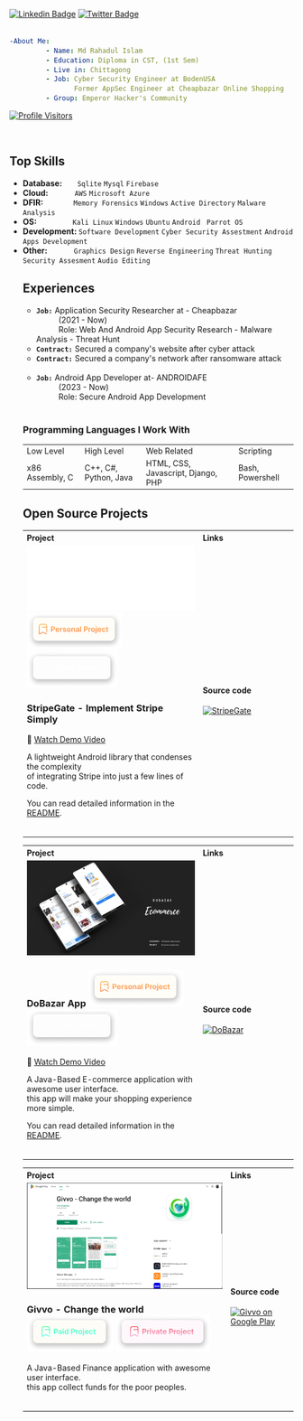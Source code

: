 [![Linkedin Badge](https://img.shields.io/badge/-rahadinfosec-blue?style=social&logo=Linkedin&logoColor=blue&link=https://www.linkedin.com/in/rahadinfosec/)](https://www.linkedin.com/in/rahadinfosec/) [![Twitter Badge](http://img.shields.io/badge/-rahadinfosec-1ca0f1?style=social&logo=twitter&logoColor=blue&link=https://twitter.com/rahadinfosec)](https://twitter.com/rahadinfosec) 

```yaml

-About Me:
         - Name: Md Rahadul Islam
         - Education: Diploma in CST, (1st Sem)
         - Live in: Chittagong
         - Job: Cyber Security Engineer at BodenUSA
                Former AppSec Engineer at Cheapbazar Online Shopping
         - Group: Emperor Hacker's Community

```


[![Profile Visitors](https://visitcount.itsvg.in/api?id=0xRahad&label=Profile%20Views&color=0&icon=5&pretty=true)](https://visitcount.itsvg.in)



<br>
<h2>Top Skills</h2>
<ul>
           <li><b>Database: &nbsp;&nbsp;&nbsp;&nbsp;&nbsp;&nbsp;</b> <code>Sqlite</code> <code>Mysql</code> <code>Firebase</code></li>
  <li><b>Cloud: &nbsp;&nbsp;&nbsp;&nbsp;&nbsp;&nbsp;&nbsp;&nbsp;&nbsp;&nbsp;&nbsp;&nbsp;</b> <code>AWS</code> <code>Microsoft Azure</code></li>
  <li><b>DFIR: &nbsp;&nbsp;&nbsp;&nbsp;&nbsp;&nbsp;&nbsp;&nbsp;&nbsp;&nbsp;&nbsp;&nbsp;&nbsp;&nbsp;</b> <code>Memory Forensics</code> <code>Windows</code> <code>Active Directory</code> <code>Malware Analysis</code></li>
  <li><b>OS: &nbsp;&nbsp;&nbsp;&nbsp;&nbsp;&nbsp;&nbsp;&nbsp;&nbsp;&nbsp;&nbsp;&nbsp;&nbsp;&nbsp;&nbsp;&nbsp;&nbsp;</b> <code>Kali Linux</code> <code>Windows</code> <code>Ubuntu</code> <code>Android</code> <code> Parrot OS </code> </li>
  <li><b>Development: </b> <code>Software Development</code> <code>Cyber Security Assestment</code> <code>Android Apps Development</code></li>
  <li><b>Other: &nbsp;&nbsp;&nbsp;&nbsp;&nbsp;&nbsp;&nbsp;&nbsp;&nbsp;&nbsp;&nbsp;&nbsp;</b> <code>Graphics Design</code> <code>Reverse Engineering</code> <code>Threat Hunting</code> <code>Security Assesment</code> <code>Audio Editing</code>
<br>

<h2><b>Experiences</b></h2>
<ul>
  <li><code><b>Job:</b></code>&nbsp;Application Security Researcher at - Cheapbazar</li>
  &nbsp;&nbsp;&nbsp;&nbsp;&nbsp;&nbsp;&nbsp;&nbsp;&nbsp;&nbsp;(2021 - Now)<br>
  &nbsp;&nbsp;&nbsp;&nbsp;&nbsp;&nbsp;&nbsp;&nbsp;&nbsp;&nbsp;Role: Web And Android App Security Research - Malware Analysis - Threat Hunt
  <li><code><b>Contract:</b></code>&nbsp;Secured a company's website after cyber attack</li>
  <li><code><b>Contract:</b></code>&nbsp;Secured a company's network after ransomware attack</li>
</ul><br>
<ul>
  <li><code><b>Job:</b></code>&nbsp;Android App Developer at- ANDROIDAFE</li>
  &nbsp;&nbsp;&nbsp;&nbsp;&nbsp;&nbsp;&nbsp;&nbsp;&nbsp;&nbsp;(2023 - Now)<br>
  &nbsp;&nbsp;&nbsp;&nbsp;&nbsp;&nbsp;&nbsp;&nbsp;&nbsp;&nbsp;Role: Secure Android App Development
</ul><br>

<h3><b>Programming Languages I Work With</b></h3>
<table style="width:100%">
  <tr>
    <td>Low Level</td>
    <td>High Level</td>
    <td>Web Related</td>
    <td>Scripting</td>
  </tr>
  <tr>
    <td>x86 Assembly, C</td>
    <td>C++, C#, Python, Java</td>
    <td>HTML, CSS, Javascript, Django, PHP</td>
    <td>Bash, Powershell</td>
  </tr>
</table>

## Open Source Projects


<table>
  <tbody>
    <tr>
      <th>Project</th>
      <th width="35%">Links</th>
    </tr>
	  	      <!-- CoinPulse-Wallet-UI-Kit Project -->
    <tr>
      <td>
        <img width="600px" src="https://github.com/0xRahad/StripeGate/blob/master/StripeGate.png" alt="DoBazar-Cover" />
	      <img src="https://github.com/0xRahad/0xRahad/blob/main/Tag-PP.png" alt="Personal-Project-Tag"/>
  <img src="https://github.com/0xRahad/0xRahad/blob/main/Tag-OS.png" alt="Open-Source-Project-Tag"  />
	      <h3>StripeGate - Implement Stripe Simply
</h3>
	      	      <p>🎥 <a href="https://youtu.be/i0KoxSGC2IM">Watch Demo Video</a></p>
        <p>A lightweight Android library that condenses the complexity
                 <br>of integrating Stripe into just a few lines of code.</p>

<p>You can read detailed information in the <a href="https://github.com/0xRahad/StripeGate">README</a>.</p>
        <br/>
      </td>
      <td>

<br>
<h4>Source code</h4>
        <div>
          <a href="https://github.com/0xRahad/StripeGate">
            <img src="https://github-readme-stats.vercel.app/api/pin/?username=0xRahad&repo=StripeGate&theme=dracula"alt="StripeGate" />
          </a>
        </div>
      </td>
    </tr>
</table>



<table>
  <tbody>
    <tr>
      <th>Project</th>
      <th width="35%">Links</th>
    </tr>
	  	      <!-- CoinPulse-Wallet-UI-Kit Project -->
    <tr>
      <td>
        <img width="600px" src="https://github.com/0xRahad/DoBazar/raw/main/doBazar/assets/s7.png" alt="DoBazar-Cover" />
	      <h3>DoBazar App
  <img src="https://github.com/0xRahad/0xRahad/blob/main/Tag-PP.png" alt="Personal-Project-Tag"/>
  <img src="https://github.com/0xRahad/0xRahad/blob/main/Tag-OS.png" alt="Open-Source-Project-Tag"  />
</h3>
	      	      <p>🎥 <a href="https://youtu.be/f2sDItny6_0">Watch Demo Video</a></p>
        <p>A Java-Based E-commerce application with awesome user interface.
                 <br>this app will make your shopping experience more simple.</p>

<p>You can read detailed information in the <a href="https://github.com/0xRahad/DoBazar">README</a>.</p>
        <br/>
      </td>
      <td>

<br>
<h4>Source code</h4>
        <div>
          <a href="https://github.com/0xRahad/DoBazar">
            <img src="https://github-readme-stats.vercel.app/api/pin/?username=0xRahad&repo=DoBazar&theme=dracula"alt="DoBazar" />
          </a>
        </div>
      </td>
    </tr>
</table>


<table>
	
  <tbody width="100%">
    <tr>
      <th>Project</th>
      <th>Links</th>
    </tr>
	  	      <!-- CoinPulse-Wallet-UI-Kit Project -->
    <tr>
      <td>
        <img width="600px" src="https://github.com/0xRahad/0xRahad/blob/main/cl.png" alt="Client" />
	      <h3>Givvo - Change the world
  <img src="https://github.com/0xRahad/0xRahad/blob/main/Tag-PaidP.png" alt="Personal-Project-Tag"/>
  <img src="https://github.com/0xRahad/0xRahad/blob/main/Tag-PrivateP.png" alt="Open-Source-Project-Tag"  />
</h3>
	      	      </p>
        <p>A Java-Based Finance application with awesome user interface.
                 <br>this app collect funds for the poor peoples.</p>
        <br/>
      </td>
      <td>

<br>
<h4>Source code</h4>
        <div>
          <a href="https://play.google.com/store/apps/details?id=com.jahirul.givvo">
            <img width="200px" src="https://user-images.githubusercontent.com/50345358/161318656-3c9d06f0-8782-4d6f-9d85-af9ef0246766.png" alt="Givvo on Google Play" />
          </a>
        </div>
      </td>
    </tr>
</table>

